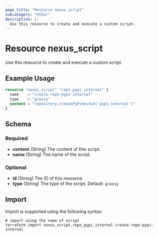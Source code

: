 ```yaml
---
page_title: "Resource nexus_script"
subcategory: "Other"
description: |-
  Use this resource to create and execute a custom script.
---
```

# Resource nexus_script
Use this resource to create and execute a custom script.
## Example Usage
```terraform
resource "nexus_script" "repo_pypi_internal" {
  name    = "create-repo-pypi-internal"
  type    = "groovy"
  content = "repository.createPyPiHosted('pypi-internal')"
}
```
<!-- schema generated by tfplugindocs -->
## Schema

### Required

- **content** (String) The content of this script.
- **name** (String) The name of the script.

### Optional

- **id** (String) The ID of this resource.
- **type** (String) The type of the script. Default: `groovy`
## Import
Import is supported using the following syntax:
```shell
# import using the name of script
terraform import nexus_script.repo_pypi_internal create-repo-pypi-internal
```

